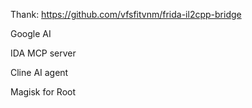 Thank:
https://github.com/vfsfitvnm/frida-il2cpp-bridge

Google AI

IDA MCP server

Cline AI agent

Magisk for Root

